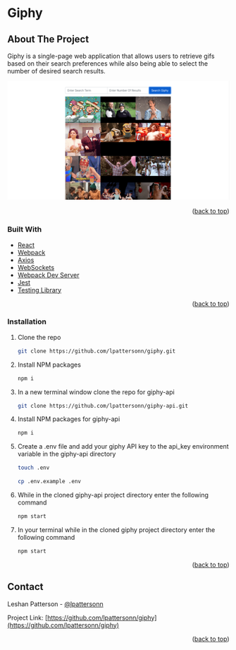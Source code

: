 # Giphy

## About The Project

Giphy is a single-page web application that allows users to retrieve gifs based on their search preferences while also being able to select the number of desired search results.

![app home page](https://github.com/lpattersonn/giphy/blob/master/public/giphy_home.png?raw=true)

<p align="right">(<a href="#top">back to top</a>)</p>

### Built With

- [React](https://reactjs.org/)
- [Webpack](https://reactjs.org/)
- [Axios](https://reactjs.org/)
- [WebSockets](https://reactjs.org/)
- [Webpack Dev Server](https://reactjs.org/)
- [Jest](https://reactjs.org/)
- [Testing Library](https://reactjs.org/)

<p align="right">(<a href="#top">back to top</a>)</p>

<!-- GETTING STARTED -->

### Installation

1. Clone the repo
   ```sh
   git clone https://github.com/lpattersonn/giphy.git
   ```
2. Install NPM packages
   ```sh
   npm i
   ```
3. In a new terminal window clone the repo for giphy-api
   ```sh
   git clone https://github.com/lpattersonn/giphy-api.git
   ```
4. Install NPM packages for giphy-api
   ```sh
   npm i
   ```
5. Create a .env file and add your giphy API key to the api_key environment variable in the giphy-api directory
   ```sh
   touch .env
   ```
    ```sh
   cp .env.example .env
   ```
6. While in the cloned giphy-api project directory enter the following command
   ```sh
   npm start
   ```
7. In your terminal while in the cloned giphy project directory enter the following command
   ```sh
   npm start
   ```

<p align="right">(<a href="#top">back to top</a>)</p>
<!-- ROADMAP -->
<!-- CONTRIBUTING -->
<!-- ## Contributing
<!-- CONTACT -->

## Contact

Leshan Patterson - [@lpattersonn](https://ca.linkedin.com/in/lpattersonn)

Project Link: [https://github.com/lpattersonn/giphy](https://github.com/lpattersonn/giphy)

<p align="right">(<a href="#top">back to top</a>)</p>

<!-- ACKNOWLEDGMENTS -->